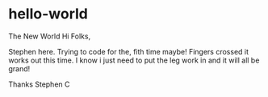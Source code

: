 # hello-world
The New World 
Hi Folks,

Stephen here.  Trying to code for the, fith time maybe! Fingers crossed it works out this time.  I know i just need to put the leg work in and it will all be grand! 

Thanks 
Stephen C
